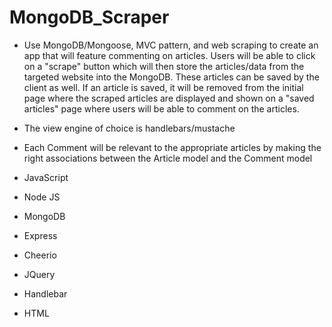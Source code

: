 # MongoDB_Scraper

- Use MongoDB/Mongoose, MVC pattern, and web scraping to create an app that will feature commenting on articles. 
  Users will be able to click on a "scrape" button which will then store the articles/data from the targeted website
  into the MongoDB. These articles can be saved by the client as well. If an article is saved, it will be removed from
  the initial page where the scraped articles are displayed and shown on a "saved articles" page where users will be 
  able to comment on the articles.

- The view engine of choice is handlebars/mustache

- Each Comment will be relevant to the appropriate articles by making the right associations between the Article model
  and the Comment model


- JavaScript

- Node JS

- MongoDB

- Express

- Cheerio

- JQuery

- Handlebar

- HTML
